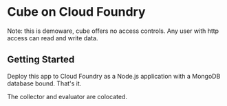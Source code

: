 Cube on Cloud Foundry
=====================

Note: this is demoware, cube offers no access controls.  Any user with http access can read and write data.


Getting Started
---------------

Deploy this app to Cloud Foundry as a Node.js application with a MongoDB database bound.  That's it.

The collector and evaluator are colocated.

